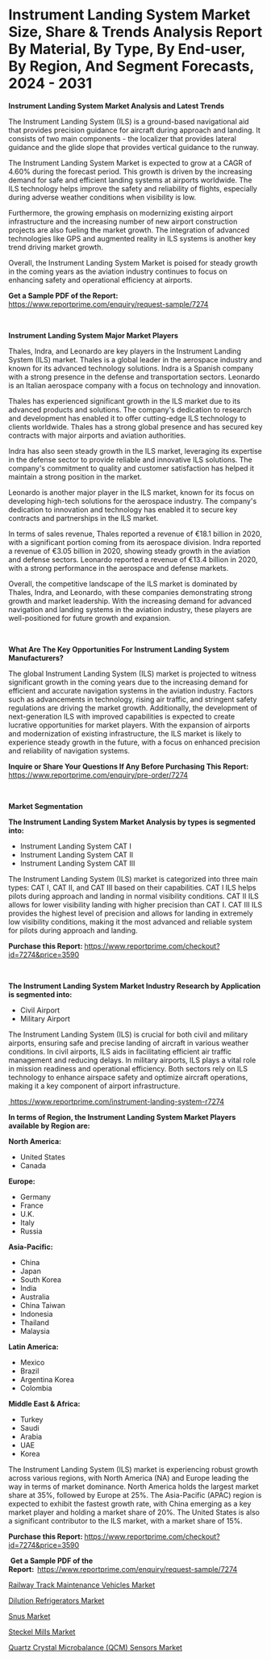 <p><h1>Instrument Landing System Market Size, Share & Trends Analysis Report By Material, By Type, By End-user, By Region, And Segment Forecasts, 2024 - 2031</h1></p><p><strong>Instrument Landing System Market Analysis and Latest Trends</strong></p>
<p><p>The Instrument Landing System (ILS) is a ground-based navigational aid that provides precision guidance for aircraft during approach and landing. It consists of two main components - the localizer that provides lateral guidance and the glide slope that provides vertical guidance to the runway.</p><p>The Instrument Landing System Market is expected to grow at a CAGR of 4.60% during the forecast period. This growth is driven by the increasing demand for safe and efficient landing systems at airports worldwide. The ILS technology helps improve the safety and reliability of flights, especially during adverse weather conditions when visibility is low.</p><p>Furthermore, the growing emphasis on modernizing existing airport infrastructure and the increasing number of new airport construction projects are also fueling the market growth. The integration of advanced technologies like GPS and augmented reality in ILS systems is another key trend driving market growth.</p><p>Overall, the Instrument Landing System Market is poised for steady growth in the coming years as the aviation industry continues to focus on enhancing safety and operational efficiency at airports.</p></p>
<p><strong>Get a Sample PDF of the Report:&nbsp;</strong> <a href="https://www.reportprime.com/enquiry/request-sample/7274">https://www.reportprime.com/enquiry/request-sample/7274</a></p>
<p>&nbsp;</p>
<p><strong>Instrument Landing System Major Market Players</strong></p>
<p><p>Thales, Indra, and Leonardo are key players in the Instrument Landing System (ILS) market. Thales is a global leader in the aerospace industry and known for its advanced technology solutions. Indra is a Spanish company with a strong presence in the defense and transportation sectors. Leonardo is an Italian aerospace company with a focus on technology and innovation.</p><p>Thales has experienced significant growth in the ILS market due to its advanced products and solutions. The company's dedication to research and development has enabled it to offer cutting-edge ILS technology to clients worldwide. Thales has a strong global presence and has secured key contracts with major airports and aviation authorities.</p><p>Indra has also seen steady growth in the ILS market, leveraging its expertise in the defense sector to provide reliable and innovative ILS solutions. The company's commitment to quality and customer satisfaction has helped it maintain a strong position in the market.</p><p>Leonardo is another major player in the ILS market, known for its focus on developing high-tech solutions for the aerospace industry. The company's dedication to innovation and technology has enabled it to secure key contracts and partnerships in the ILS market.</p><p>In terms of sales revenue, Thales reported a revenue of €18.1 billion in 2020, with a significant portion coming from its aerospace division. Indra reported a revenue of €3.05 billion in 2020, showing steady growth in the aviation and defense sectors. Leonardo reported a revenue of €13.4 billion in 2020, with a strong performance in the aerospace and defense markets.</p><p>Overall, the competitive landscape of the ILS market is dominated by Thales, Indra, and Leonardo, with these companies demonstrating strong growth and market leadership. With the increasing demand for advanced navigation and landing systems in the aviation industry, these players are well-positioned for future growth and expansion.</p></p>
<p>&nbsp;</p>
<p><strong>What Are The Key Opportunities For Instrument Landing System Manufacturers?</strong></p>
<p><p>The global Instrument Landing System (ILS) market is projected to witness significant growth in the coming years due to the increasing demand for efficient and accurate navigation systems in the aviation industry. Factors such as advancements in technology, rising air traffic, and stringent safety regulations are driving the market growth. Additionally, the development of next-generation ILS with improved capabilities is expected to create lucrative opportunities for market players. With the expansion of airports and modernization of existing infrastructure, the ILS market is likely to experience steady growth in the future, with a focus on enhanced precision and reliability of navigation systems.</p></p>
<p><strong>Inquire or Share Your Questions If Any Before Purchasing This Report:</strong> <a href="https://www.reportprime.com/enquiry/pre-order/7274">https://www.reportprime.com/enquiry/pre-order/7274</a></p>
<p>&nbsp;</p>
<p><strong>Market Segmentation</strong></p>
<p><strong>The Instrument Landing System Market Analysis by types is segmented into:</strong></p>
<p><ul><li>Instrument Landing System CAT I</li><li>Instrument Landing System CAT II</li><li>Instrument Landing System CAT III</li></ul></p>
<p><p>The Instrument Landing System (ILS) market is categorized into three main types: CAT I, CAT II, and CAT III based on their capabilities. CAT I ILS helps pilots during approach and landing in normal visibility conditions. CAT II ILS allows for lower visibility landing with higher precision than CAT I. CAT III ILS provides the highest level of precision and allows for landing in extremely low visibility conditions, making it the most advanced and reliable system for pilots during approach and landing.</p></p>
<p><strong>Purchase this Report:&nbsp;</strong><a href="https://www.reportprime.com/checkout?id=7274&price=3590">https://www.reportprime.com/checkout?id=7274&price=3590</a></p>
<p>&nbsp;</p>
<p><strong>The Instrument Landing System Market Industry Research by Application is segmented into:</strong></p>
<p><ul><li>Civil Airport</li><li>Military Airport</li></ul></p>
<p><p>The Instrument Landing System (ILS) is crucial for both civil and military airports, ensuring safe and precise landing of aircraft in various weather conditions. In civil airports, ILS aids in facilitating efficient air traffic management and reducing delays. In military airports, ILS plays a vital role in mission readiness and operational efficiency. Both sectors rely on ILS technology to enhance airspace safety and optimize aircraft operations, making it a key component of airport infrastructure.</p></p>
<p><a href="https://www.reportprime.com/instrument-landing-system-r7274">&nbsp;https://www.reportprime.com/instrument-landing-system-r7274</a></p>
<p><strong>In terms of Region, the Instrument Landing System Market Players available by Region are:</strong></p>
<p>
    <p> <strong> North America: </strong>
        <ul>
            <li>United States</li>
            <li>Canada</li>
        </ul>
        </p> 
    <p> <strong> Europe: </strong>
        <ul>
            <li>Germany</li>
            <li>France</li>
            <li>U.K.</li>
            <li>Italy</li>
            <li>Russia</li>
        </ul>
        </p> 
    <p> <strong> Asia-Pacific: </strong>
        <ul>
            <li>China</li>
            <li>Japan</li>
            <li>South Korea</li>
            <li>India</li>
            <li>Australia</li>
            <li>China Taiwan</li>
            <li>Indonesia</li>
            <li>Thailand</li>
            <li>Malaysia</li>
        </ul>
        </p> 
    <p> <strong> Latin America: </strong>
        <ul>
            <li>Mexico</li>
            <li>Brazil</li>
            <li>Argentina Korea</li>
            <li>Colombia</li>
        </ul>
        </p> 
    <p> <strong> Middle East & Africa: </strong>
        <ul>
            <li>Turkey</li>
            <li>Saudi</li>
            <li>Arabia</li>
            <li>UAE</li>
            <li>Korea</li>
        </ul>
    </p>
    </p>
<p><p>The Instrument Landing System (ILS) market is experiencing robust growth across various regions, with North America (NA) and Europe leading the way in terms of market dominance. North America holds the largest market share at 35%, followed by Europe at 25%. The Asia-Pacific (APAC) region is expected to exhibit the fastest growth rate, with China emerging as a key market player and holding a market share of 20%. The United States is also a significant contributor to the ILS market, with a market share of 15%.</p></p>
<p><strong>Purchase this Report: </strong><a href="https://www.reportprime.com/checkout?id=7274&price=3590">https://www.reportprime.com/checkout?id=7274&price=3590</a></p>
<p>&nbsp;<strong>Get a Sample PDF of the Report:&nbsp;&nbsp;</strong><a href="https://www.reportprime.com/enquiry/request-sample/7274">https://www.reportprime.com/enquiry/request-sample/7274</a></p>
<p><strong></strong></p>
<p><p><a href="https://www.linkedin.com/pulse/railway-track-maintenance-vehicles-market-outlook-complete-2qjie?trackingId=GiZSmlG4QtK3k3DtyvoGxQ%3D%3D">Railway Track Maintenance Vehicles Market</a></p><p><a href="https://github.com/brendafegmorris532/Market-Research-Report-List-2/blob/main/dilution-refrigerators-market.md">Dilution Refrigerators Market</a></p><p><a href="https://issuu.com/reportprime-2/docs/snus-market-size-2030.pptx_c95a009f5dbc80">Snus Market</a></p><p><a href="https://github.com/LarryPearsongXXfvf/Market-Research-Report-List-1/blob/main/steckel-mills-market.md">Steckel Mills Market</a></p><p><a href="https://www.linkedin.com/pulse/global-quartz-crystal-microbalance-qcm-sensors-market-jokzc?trackingId=NGX7E0GgQwK8ZoEiFGfhPw%3D%3D">Quartz Crystal Microbalance (QCM) Sensors Market</a></p></p>
